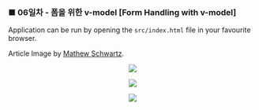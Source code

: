 <h3>■ 06일차 - 폼을 위한 v-model [Form Handling with v-model]</h3>

Application can be run by opening the `src/index.html` file in your favourite browser.

Article Image by [Mathew Schwartz](https://unsplash.com/photos/gVU53-ppFMc).

<p align="center">
  <img src="./public/assets/v-model-example-app-submit.png"/>
</p>

<p align="center">
  <img src="./public/assets/v-model-example-app.png"/>
</p>

<p align="center">
  <img src="./public/assets/v-model-syntax.png"/>
</p>
